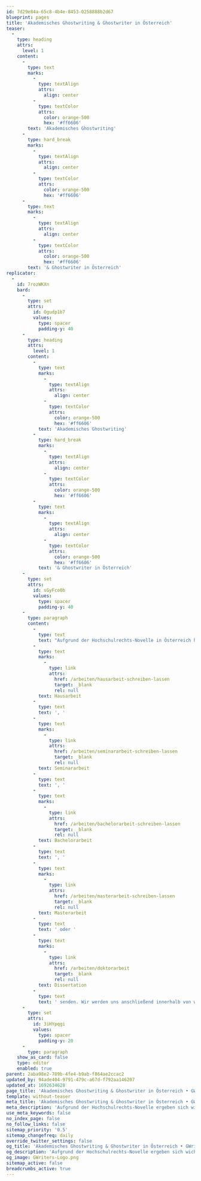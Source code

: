 ```yaml
---
id: 7d29e84a-65c8-4b4e-8453-0258888b2d67
blueprint: pages
title: 'Akademisches Ghostwriting & Ghostwriter in Österreich'
teaser:
  -
    type: heading
    attrs:
      level: 1
    content:
      -
        type: text
        marks:
          -
            type: textAlign
            attrs:
              align: center
          -
            type: textColor
            attrs:
              color: orange-500
              hex: '#ff6606'
        text: 'Akademisches Ghostwriting'
      -
        type: hard_break
        marks:
          -
            type: textAlign
            attrs:
              align: center
          -
            type: textColor
            attrs:
              color: orange-500
              hex: '#ff6606'
      -
        type: text
        marks:
          -
            type: textAlign
            attrs:
              align: center
          -
            type: textColor
            attrs:
              color: orange-500
              hex: '#ff6606'
        text: '& Ghostwriter in Österreich'
replicator:
  -
    id: 7rozWKXn
    bard:
      -
        type: set
        attrs:
          id: Ogudp1b7
          values:
            type: spacer
            padding-y: 40
      -
        type: heading
        attrs:
          level: 1
        content:
          -
            type: text
            marks:
              -
                type: textAlign
                attrs:
                  align: center
              -
                type: textColor
                attrs:
                  color: orange-500
                  hex: '#ff6606'
            text: 'Akademisches Ghostwriting'
          -
            type: hard_break
            marks:
              -
                type: textAlign
                attrs:
                  align: center
              -
                type: textColor
                attrs:
                  color: orange-500
                  hex: '#ff6606'
          -
            type: text
            marks:
              -
                type: textAlign
                attrs:
                  align: center
              -
                type: textColor
                attrs:
                  color: orange-500
                  hex: '#ff6606'
            text: '& Ghostwriter in Österreich'
      -
        type: set
        attrs:
          id: sGyFco0b
          values:
            type: spacer
            padding-y: 40
      -
        type: paragraph
        content:
          -
            type: text
            text: "Aufgrund der Hochschulrechts-Novelle in Österreich hat sich die Unternehmensführung von GWriters dazu entschieden, den gesamten österreichischen Markt in Zukunft nicht mehr zu bedienen. Der zentrale Beweggrund hierfür ist, dass GWriters sich stets an gesetzliche Vorgaben gehalten hat und dies auch beibehalten wird. In der Folge bedeutet dies, dass ab sofort Vertragsschlüsse mit oder für Kunden mit Wohnsitz in Österreich abgelehnt werden. Dies gilt auch unabhängig vom Wohnsitz für alle, die an österreichischen Universitäten,\_Fachhochschulen oder Schulen eingeschrieben sind. Wenn dies nicht auf Sie zutrifft, dann können Sie uns gerne mit einem Klick auf den nachfolgenden Button eine unverbindliche Anfrage für die Erstellung einer Mustervorlage für Ihre "
          -
            type: text
            marks:
              -
                type: link
                attrs:
                  href: /arbeiten/hausarbeit-schreiben-lassen
                  target: _blank
                  rel: null
            text: Hausarbeit
          -
            type: text
            text: ', '
          -
            type: text
            marks:
              -
                type: link
                attrs:
                  href: /arbeiten/seminararbeit-schreiben-lassen
                  target: _blank
                  rel: null
            text: Seminararbeit
          -
            type: text
            text: ', '
          -
            type: text
            marks:
              -
                type: link
                attrs:
                  href: /arbeiten/bachelorarbeit-schreiben-lassen
                  target: _blank
                  rel: null
            text: Bachelorarbeit
          -
            type: text
            text: ', '
          -
            type: text
            marks:
              -
                type: link
                attrs:
                  href: /arbeiten/masterarbeit-schreiben-lassen
                  target: _blank
                  rel: null
            text: Masterarbeit
          -
            type: text
            text: ' oder '
          -
            type: text
            marks:
              -
                type: link
                attrs:
                  href: /arbeiten/doktorarbeit
                  target: _blank
                  rel: null
            text: Dissertation
          -
            type: text
            text: ' senden. Wir werden uns anschließend innerhalb von wenigen Stunden bei Ihnen zurückmelden.'
      -
        type: set
        attrs:
          id: 3iHYpqgi
          values:
            type: spacer
            padding-y: 20
      -
        type: paragraph
    show_as_card: false
    type: editor
    enabled: true
parent: 2aba98e2-789b-4fe4-b9ab-f864ae2ccac2
updated_by: 94ade404-9791-479c-a67d-f792aa146207
updated_at: 1692634628
page_title: 'Akademisches Ghostwriting & Ghostwriter in Österreich • GWriters.de'
template: without-teaser
meta_title: 'Akademisches Ghostwriting & Ghostwriter in Österreich • GWriters.de'
meta_description: 'Aufgrund der Hochschulrechts-Novelle ergeben sich wichtige Änderungen für Interessenten aus Österreich, die nach Ghostwritern suchen.'
use_meta_keywords: false
no_index_page: false
no_follow_links: false
sitemap_priority: '0.5'
sitemap_changefreq: daily
override_twitter_settings: false
og_title: 'Akademisches Ghostwriting & Ghostwriter in Österreich • GWriters.de'
og_description: 'Aufgrund der Hochschulrechts-Novelle ergeben sich wichtige Änderungen für Interessenten aus Österreich, die nach Ghostwritern suchen.'
og_image: GWriters-Logo.png
sitemap_active: false
breadcrumbs_active: true
---
```

